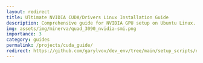 ```yaml
---
layout: redirect
title: Ultimate NVIDIA CUDA/Drivers Linux Installation Guide
description: Comprehensive guide for NVIDIA GPU setup on Ubuntu Linux.
img: assets/img/minerva/quad_3090_nvidia-smi.png
importance: 3
category: guides
permalink: /projects/cuda_guide/
redirect: https://github.com/garylvov/dev_env/tree/main/setup_scripts/nvidia
--- 
```

